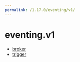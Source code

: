 ```yaml
---
permalink: /1.17.0/eventing/v1/
---
```


# eventing.v1



* [broker](broker.md)
* [trigger](trigger.md)
